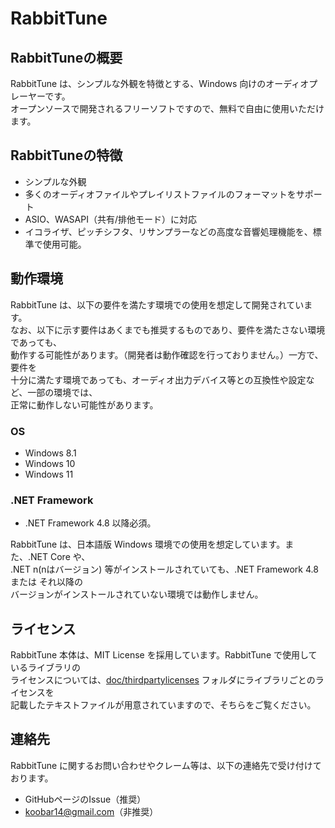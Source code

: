 # RabbitTune
## RabbitTuneの概要
RabbitTune は、シンプルな外観を特徴とする、Windows 向けのオーディオプレーヤーです。  
オープンソースで開発されるフリーソフトですので、無料で自由に使用いただけます。  

## RabbitTuneの特徴
 - シンプルな外観
 - 多くのオーディオファイルやプレイリストファイルのフォーマットをサポート 
 - ASIO、WASAPI（共有/排他モード）に対応
 - イコライザ、ピッチシフタ、リサンプラーなどの高度な音響処理機能を、標準で使用可能。
  
## 動作環境
RabbitTune は、以下の要件を満たす環境での使用を想定して開発されています。  
なお、以下に示す要件はあくまでも推奨するものであり、要件を満たさない環境であっても、  
動作する可能性があります。（開発者は動作確認を行っておりません。）一方で、要件を  
十分に満たす環境であっても、オーディオ出力デバイス等との互換性や設定など、一部の環境では、  
正常に動作しない可能性があります。

### OS
 - Windows 8.1
 - Windows 10
 - Windows 11
### .NET Framework
 - .NET Framework 4.8 以降必須。

RabbitTune は、日本語版 Windows 環境での使用を想定しています。また、.NET Core や、  
.NET n(nはバージョン) 等がインストールされていても、.NET Framework 4.8 または  それ以降の  
バージョンがインストールされていない環境では動作しません。

## ライセンス
RabbitTune 本体は、MIT License を採用しています。RabbitTune で使用しているライブラリの  
ライセンスについては、[doc/thirdpartylicenses](https://github.com/koobar/RabbitTune/tree/master/RabbitTune/doc/thirdpartylicenses) フォルダにライブラリごとのライセンスを  
記載したテキストファイルが用意されていますので、そちらをご覧ください。

## 連絡先
RabbitTune に関するお問い合わせやクレーム等は、以下の連絡先で受け付けております。  

 - GitHubページのIssue（推奨）
 - koobar14@gmail.com（非推奨）